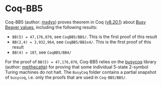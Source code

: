 # Coq-BB5

Coq-BB5 (author: [mxdys](https://github.com/ccz181078)) proves theorem in Coq ([v8.20.1](https://github.com/coq/coq/blob/V8.20.1/INSTALL.md)) about [Busy Beaver values](https://wiki.bbchallenge.org/wiki/Main_Page), including the following results:

- `BB(5) = 47,176,870`, see `CoqBB5/BB5/`. This is the first proof of this result
- `BB(2,4) = 3,932,964`, see `CoqBB5/BB2x4/`. This is the first proof of this result
- `BB(4) = 107`, see `CoqBB5/BB4/`

For the proof of `BB(5) = 47,176,870`, Coq-BB5 relies on the [busycoq](https://github.com/meithecatte/busycoq/tree/333695b79707189d49f5e560a55c3ab8dda1cdc6) library (author: [meithecatte](https://github.com/meithecatte)) for proving that some individual 5-state 2-symbol Turing machines do not halt. The `BusyCoq` folder contains a partial snapshot of `busycoq`, i.e. only the proofs that are used in `Coq-BB5/BB5/`.